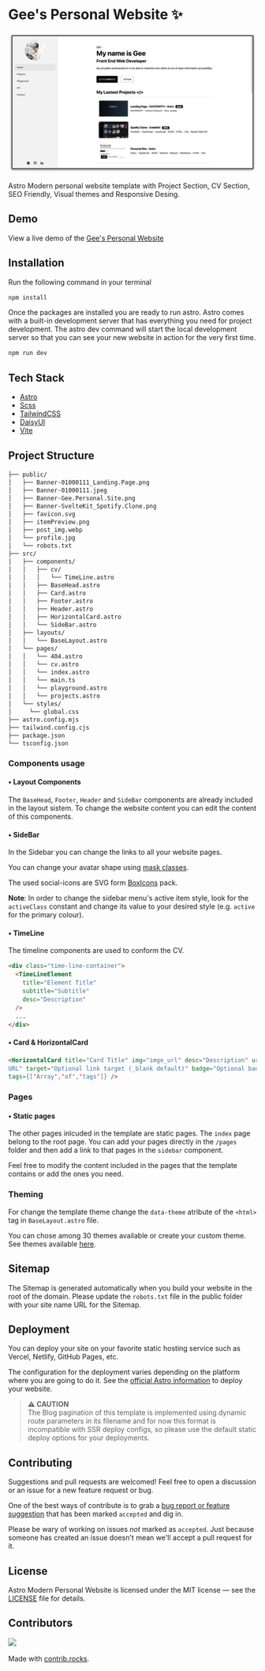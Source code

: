 # Gee's Personal Website ✨

![Gee's Personal Website](public/Banner-Gee.Personal.Site.png)

Astro Modern personal website template with Project Section, CV Section, SEO Friendly, Visual themes and Responsive Desing. 

## Demo

View a live demo of the [Gee's Personal Website](https://gee-astro-personal.vercel.app/)

## Installation

Run the following command in your terminal

```bash
npm install
```

Once the packages are installed you are ready to run astro. Astro comes with a built-in development server that has everything you need for project development. The astro dev command will start the local development server so that you can see your new website in action for the very first time.

```bash
npm run dev
```

## Tech Stack

- [Astro](https://astro.build)
- [Scss](https://sass-lang.com/)
- [TailwindCSS](https://tailwindcss.com/)
- [DaisyUI](https://daisyui.com/)
- [Vite](https://vitejs.dev/guide/)

## Project Structure

```TS
├── public/
│   ├── Banner-01000111_Landing.Page.png
│   ├── Banner-01000111.jpeg
│   ├── Banner-Gee.Personal.Site.png
│   ├── Banner-SvelteKit_Spotify.Clone.png
│   ├── favicon.svg
│   ├── itemPreview.png
│   ├── post_img.webp
│   └── profile.jpg
│   └── robots.txt
├── src/
│   ├── components/
│   │   ├── cv/
│   │   │   └── TimeLine.astro
│   │   ├── BaseHead.astro
│   │   ├── Card.astro
│   │   ├── Footer.astro
│   │   ├── Header.astro
│   │   ├── HorizontalCard.astro
│   │   └── SideBar.astro
│   ├── layouts/
│   │   └── BaseLayout.astro
│   └── pages/
│   │   └── 404.astro
│   │   └── cv.astro
│   │   └── index.astro
│   │   └── main.ts
│   │   └── playground.astro
│   │   └── projects.astro
│   └── styles/
│     └── global.css
├── astro.config.mjs
├── tailwind.config.cjs
├── package.json
└── tsconfig.json
```

### Components usage

#### • Layout Components

The `BaseHead`, `Footer`, `Header` and `SideBar` components are already included in the layout sistem. To change the website content you can edit the content of this components.

#### • SideBar

In the Sidebar you can change the links to all your website pages.

You can change your avatar shape using [mask classes](https://daisyui.com/components/mask/).

The used social-icons are SVG form [BoxIcons](https://boxicons.com/) pack.

**Note**: In order to change the sidebar menu's active item style, look for the `activeClass` constant and change its value to your desired style (e.g. `active` for the primary colour).

#### • TimeLine

The timeline components are used to conform the CV.

```html
<div class="time-line-container">
  <TimeLineElement
    title="Element Title"
    subtitle="Subtitle"
    desc="Description"
  />
  ...
</div>
```

#### • Card & HorizontalCard

```html
<HorizontalCard title="Card Title" img="imge_url" desc="Description" url="Link
URL" target="Optional link target (_blank default)" badge="Optional badge"
tags={['Array','of','tags']} />
```

### Pages

#### • Static pages

The other pages inlcuded in the template are static pages. The `index` page belong to the root page. You can add your pages directly in the `/pages` folder and then add a link to that pages in the `sidebar` component.

Feel free to modify the content included in the pages that the template contains or add the ones you need.

### Theming

For change the template theme change the `data-theme` atribute of the `<html>` tag in `BaseLayout.astro` file.

You can chose among 30 themes available or create your custom theme. See themes available [here](https://daisyui.com/docs/themes/).

## Sitemap

The Sitemap is generated automatically when you build your website in the root of the domain. Please update the `robots.txt` file in the public folder with your site name URL for the Sitemap.

## Deployment

You can deploy your site on your favorite static hosting service such as Vercel, Netlify, GitHub Pages, etc.

The configuration for the deployment varies depending on the platform where you are going to do it. See the [official Astro information](https://docs.astro.build/en/guides/deploy/) to deploy your website.

> **⚠️ CAUTION** </br>
> The Blog pagination of this template is implemented using dynamic route parameters in its filename and for now this format is incompatible with SSR deploy configs, so please use the default static deploy options for your deployments.

## Contributing

Suggestions and pull requests are welcomed! Feel free to open a discussion or an issue for a new feature request or bug.

One of the best ways of contribute is to grab a [bug report or feature suggestion](https://github.com/manuelernestog/astro-modern-personal-website/issues) that has been marked `accepted` and dig in.

Please be wary of working on issues _not_ marked as `accepted`. Just because someone has created an issue doesn't mean we'll accept a pull request for it.

## License

Astro Modern Personal Website is licensed under the MIT license — see the [LICENSE](https://github.com/manuelernestog/astro-modern-personal-website/blob/main/LICENSE) file for details.

## Contributors

<a href="https://github.com/manuelernestog/astro-modern-personal-website/graphs/contributors">
  <img src="https://contrib.rocks/image?repo=manuelernestog/astro-modern-personal-website" />
</a>

Made with [contrib.rocks](https://contrib.rocks).
